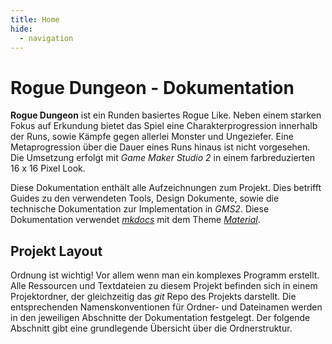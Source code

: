 ```yaml
---
title: Home
hide:
  - navigation
---
```


# Rogue Dungeon - Dokumentation

**Rogue Dungeon** ist ein Runden basiertes Rogue Like. Neben einem starken Fokus auf Erkundung bietet das Spiel eine Charakterprogression innerhalb der Runs, sowie Kämpfe gegen allerlei Monster und Ungeziefer. Eine Metaprogression über die Dauer eines Runs hinaus ist nicht vorgesehen. Die Umsetzung erfolgt mit *Game Maker Studio 2* in einem farbreduzierten 16 x 16 Pixel Look.

Diese Dokumentation enthält alle Aufzeichnungen zum Projekt. Dies betrifft Guides zu den verwendeten Tools, Design Dokumente, sowie die technische Dokumentation zur Implementation in *GMS2*. Diese Dokumentation verwendet [*mkdocs*](https://www.mkdocs.org) mit dem Theme [*Material*](https://squidfunk.github.io/mkdocs-material/).

## Projekt Layout

Ordnung ist wichtig! Vor allem wenn man ein komplexes Programm erstellt. Alle Ressourcen und Textdateien zu diesem Projekt befinden sich in einem Projektordner, der gleichzeitig das *git* Repo des Projekts darstellt. Die entsprechenden Namenskonventionen für Ordner- und Dateinamen werden in den jeweiligen Abschnitte der Dokumentation festgelegt. Der folgende Abschnitt gibt eine grundlegende Übersicht über die Ordnerstruktur.
